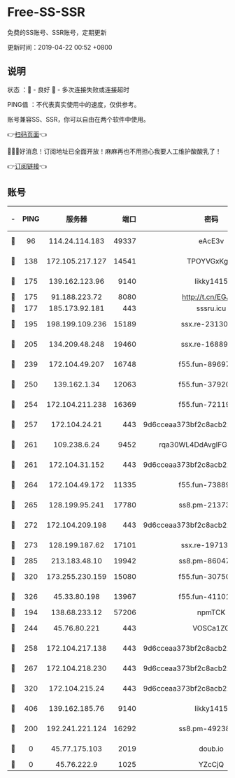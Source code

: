 # Free-SS-SSR

免费的SS账号、SSR账号，定期更新

更新时间：2019-04-22 00:52 +0800

## 说明

状态     ：🙂 - 良好 🙁 - 多次连接失败或连接超时

PING值   ：不代表真实使用中的速度，仅供参考。

账号兼容SS、SSR，你可以自由在两个软件中使用。

👉[扫码页面](https://liesauer.github.io/Free-SS-SSR/)👈

🎉🎉🎉好消息！订阅地址已全面开放！麻麻再也不用担心我要人工维护酸酸乳了！

👉[订阅链接](https://www.liesauer.net/yogurt/subscribe?ACCESS_TOKEN=DAYxR3mMaZAsaqUb)👈

## 账号

|-|PING|服务器|端口|密码|加密方式|区域|
|:----:|:----:|:-----:|-----:|:----:|:----:|:----:|
|🙂|96|114.24.114.183|49337|eAcE3v|chacha20-ietf|TW|
|🙂|138|172.105.217.127|14541|TPOYVGxKglpi|aes-256-cfb|JP|
|🙂|175|139.162.123.96|9140|likky1415|aes-256-cfb|JP|
|🙂|175|91.188.223.72|8080|http://t.cn/EGJIyrl|rc4-md5|RU|
|🙂|177|185.173.92.181|443|sssru.icu|rc4-md5|RU|
|🙂|195|198.199.109.236|15189|ssx.re-23130260|aes-256-cfb|US|
|🙂|205|134.209.48.248|19460|ssx.re-16889161|aes-256-cfb|US|
|🙂|239|172.104.49.207|16748|f55.fun-89697299|aes-256-cfb|SG|
|🙂|250|139.162.1.34|12063|f55.fun-37920172|aes-256-cfb|SG|
|🙂|254|172.104.211.238|16369|f55.fun-72119461|aes-256-cfb|US|
|🙂|257|172.104.24.21|443|9d6cceaa373bf2c8acb22e60b6a58be6|aes-256-cfb|US|
|🙂|261|109.238.6.24|9452|rqa30WL4DdAvgIFG6Fs3znzTa|aes-256-cfb|FR|
|🙂|261|172.104.31.152|443|9d6cceaa373bf2c8acb22e60b6a58be6|aes-256-cfb|US|
|🙂|264|172.104.49.172|11335|f55.fun-73889374|aes-256-cfb|SG|
|🙂|265|128.199.95.241|17780|ss8.pm-21373511|aes-256-cfb|SG|
|🙂|272|172.104.209.198|443|9d6cceaa373bf2c8acb22e60b6a58be6|aes-256-cfb|US|
|🙂|273|128.199.187.62|17101|ssx.re-19713443|aes-256-cfb|SG|
|🙂|285|213.183.48.10|19942|ss8.pm-86047408|rc4-md5|RU|
|🙂|320|173.255.230.159|15080|f55.fun-30750551|aes-256-cfb|US|
|🙂|326|45.33.80.198|13967|f55.fun-41101289|aes-256-cfb|US|
|🙂|194|138.68.233.12|57206|npmTCK|rc4-md5|US|
|🙂|244|45.76.80.221|443|VOSCa1ZG|aes-256-cfb|DE|
|🙂|258|172.104.217.138|443|9d6cceaa373bf2c8acb22e60b6a58be6|aes-256-cfb|US|
|🙂|267|172.104.218.230|443|9d6cceaa373bf2c8acb22e60b6a58be6|aes-256-cfb|US|
|🙂|320|172.104.215.24|443|9d6cceaa373bf2c8acb22e60b6a58be6|aes-256-cfb|US|
|🙂|406|139.162.185.76|9140|likky1415|aes-256-cfb|DE|
|🙁|200|192.241.221.124|16292|ss8.pm-49238822|aes-256-cfb|US|
|🙁|0|45.77.175.103|2019|doub.io|aes-128-ctr|SG|
|🙁|0|45.76.222.9|1025|YZcCjQ|rc4-md5|JP|
